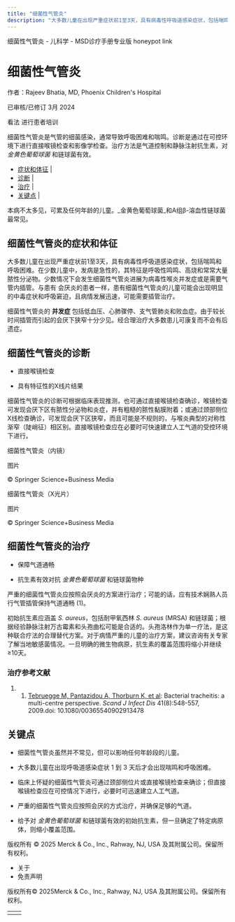 ```yaml
---
title: "细菌性气管炎"
description: "大多数儿童在出现严重症状前1至3天，具有病毒性呼吸道感染症状，包括喘鸣和呼吸困难。在少数儿童中，发病是急性的，其特征是呼吸性鸣鸣、高烧和常常大量脓性分泌物。少数情况下会发生细菌性气管炎进展为病毒性喉炎并发症或是需要气管内插管。与患有 会厌炎的患者一样，患有细菌性气管炎的儿童可能会出现明显的中毒症状和呼吸窘迫，且病情发展迅速，可能需要插管治疗。"
---
```


﻿细菌性气管炎 \- 儿科学 \- MSD诊疗手册专业版 honeypot link

# 细菌性气管炎

作者：Rajeev Bhatia, MD, Phoenix Children's Hospital

已审核/已修订 3月 2024

看法 进行患者培训

细菌性气管炎是气管的细菌感染，通常导致呼吸困难和喘鸣。诊断是通过在可控环境下进行直接喉镜检查和影像学检查。治疗方法是气道控制和静脉注射抗生素，对 _金黄色葡萄球菌_ 和链球菌有效。

- [症状和体征](#症状和体征_v88390018_zh) \|
- [诊断](#诊断_v28364245_zh) \|
- [治疗](#治疗_v28364255_zh) \|
- [关键点](#关键点_v88390036_zh) \|

本病不太多见，可累及任何年龄的儿童。_金黄色葡萄球菌_和A组β-溶血性链球菌最常见。

## 细菌性气管炎的症状和体征

大多数儿童在出现严重症状前1至3天，具有病毒性呼吸道感染症状，包括喘鸣和呼吸困难。在少数儿童中，发病是急性的，其特征是呼吸性鸣鸣、高烧和常常大量脓性分泌物。少数情况下会发生细菌性气管炎进展为病毒性喉炎并发症或是需要气管内插管。与患有 会厌炎的患者一样，患有细菌性气管炎的儿童可能会出现明显的中毒症状和呼吸窘迫，且病情发展迅速，可能需要插管治疗。

细菌性气管炎的 **并发症** 包括低血压、心肺骤停、支气管肺炎和败血症。由于较长时间插管而引起的会厌下狭窄十分少见。经合理治疗大多数患儿可康复而不会有后遗症。

## 细菌性气管炎的诊断

- 直接喉镜检查

- 具有特征性的X线片结果


细菌性气管炎的诊断可根据临床表现推测，也可通过直接喉镜检查确诊，喉镜检查可发现会厌下区有脓性分泌物和炎症，并有粗糙的脓性黏膜附着；或通过颈部侧位X线检查确诊，可发现会厌下区狭窄，而且可能是不规则的，与喉炎典型的对称性渐窄（陡峭征）相区别。直接喉镜检查应在必要时可快速建立人工气道的受控环境下进行。

细菌性气管炎（内镜）



图片

© Springer Science+Business Media

细菌性气管炎（X光片）



图片

© Springer Science+Business Media

## 细菌性气管炎的治疗

- 保障气道通畅

- 抗生素有效对抗 _金黄色葡萄球菌_ 和链球菌物种


严重的细菌性气管炎应按照会厌炎的方案进行治疗；可能的话，应有技术娴熟人员行气管插管保持气道通畅 (1)。

初始抗生素应涵盖 _S. aureus_，包括耐甲氧西林 _S. aureus_ (MRSA) 和链球菌；根据经验静脉注射万古霉素和头孢曲松可能是合适的。头孢洛林作为单一疗法，是这种联合疗法的合理替代方案。对于病情严重的儿童的治疗方案，建议咨询有关专家了解当地敏感菌情况。一旦明确的微生物病原，抗生素的覆盖范围将缩小并继续 ≥10天。

### 治疗参考文献

1. 1. [Tebruegge M, Pantazidou A, Thorburn K, et al](https://pubmed.ncbi.nlm.nih.gov/19401934/): Bacterial tracheitis: a multi-centre perspective. _Scand J Infect Dis_ 41(8):548-557, 2009.doi: 10.1080/00365540902913478


## 关键点

- 细菌性气管炎虽然并不常见，但可以影响任何年龄段的儿童。

- 大多数儿童在出现呼吸道感染症状 1 到 3 天后才会出现喘鸣和呼吸困难。

- 临床上怀疑的细菌性气管炎可通过颈部侧位片或直接喉镜检查来确诊；但直接喉镜检查应在可控情况下进行，必要时可迅速建立人工气道。

- 严重的细菌性气管炎应按照会厌的方式治疗，并确保足够的气道。

- 给予对 _金黄色葡萄球菌_ 和链球菌有效的初始抗生素，但一旦确定了特定病原体，则缩小覆盖范围。




版权所有 © 2025
Merck & Co., Inc., Rahway, NJ, USA 及其附属公司。保留所有权利。

- 关于
- 免责声明

版权所有© 2025Merck & Co., Inc., Rahway, NJ, USA 及其附属公司。保留所有权利。

|     |     |
| --- | --- |
|  |  |